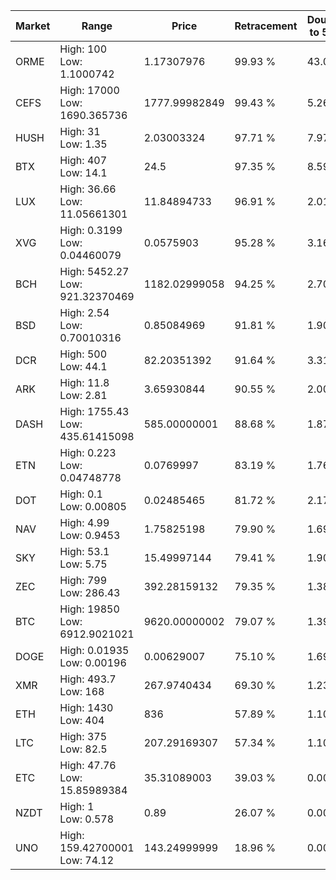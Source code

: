 | Market | Range | Price| Retracement | Doubles to 50% |
| --- | --- | --- | --- | --- |
| ORME | High: 100<br />Low: 1.1000742 | 1.17307976 | 99.93 % | 43.09 |
| CEFS | High: 17000<br />Low: 1690.365736 | 1777.99982849 | 99.43 % | 5.26 |
| HUSH | High: 31<br />Low: 1.35 | 2.03003324 | 97.71 % | 7.97 |
| BTX | High: 407<br />Low: 14.1 | 24.5 | 97.35 % | 8.59 |
| LUX | High: 36.66<br />Low: 11.05661301 | 11.84894733 | 96.91 % | 2.01 |
| XVG | High: 0.3199<br />Low: 0.04460079 | 0.0575903 | 95.28 % | 3.16 |
| BCH | High: 5452.27<br />Low: 921.32370469 | 1182.02999058 | 94.25 % | 2.70 |
| BSD | High: 2.54<br />Low: 0.70010316 | 0.85084969 | 91.81 % | 1.90 |
| DCR | High: 500<br />Low: 44.1 | 82.20351392 | 91.64 % | 3.31 |
| ARK | High: 11.8<br />Low: 2.81 | 3.65930844 | 90.55 % | 2.00 |
| DASH | High: 1755.43<br />Low: 435.61415098 | 585.00000001 | 88.68 % | 1.87 |
| ETN | High: 0.223<br />Low: 0.04748778 | 0.0769997 | 83.19 % | 1.76 |
| DOT | High: 0.1<br />Low: 0.00805 | 0.02485465 | 81.72 % | 2.17 |
| NAV | High: 4.99<br />Low: 0.9453 | 1.75825198 | 79.90 % | 1.69 |
| SKY | High: 53.1<br />Low: 5.75 | 15.49997144 | 79.41 % | 1.90 |
| ZEC | High: 799<br />Low: 286.43 | 392.28159132 | 79.35 % | 1.38 |
| BTC | High: 19850<br />Low: 6912.9021021 | 9620.00000002 | 79.07 % | 1.39 |
| DOGE | High: 0.01935<br />Low: 0.00196 | 0.00629007 | 75.10 % | 1.69 |
| XMR | High: 493.7<br />Low: 168 | 267.9740434 | 69.30 % | 1.23 |
| ETH | High: 1430<br />Low: 404 | 836 | 57.89 % | 1.10 |
| LTC | High: 375<br />Low: 82.5 | 207.29169307 | 57.34 % | 1.10 |
| ETC | High: 47.76<br />Low: 15.85989384 | 35.31089003 | 39.03 % | 0.00 |
| NZDT | High: 1<br />Low: 0.578 | 0.89 | 26.07 % | 0.00 |
| UNO | High: 159.42700001<br />Low: 74.12 | 143.24999999 | 18.96 % | 0.00 |
